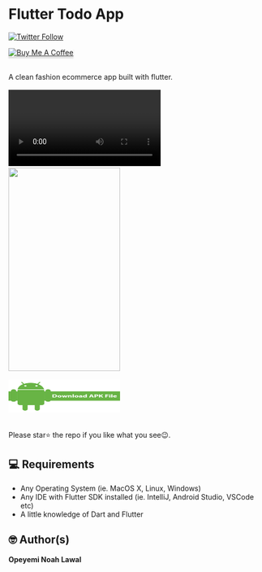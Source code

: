 # Flutter Todo App 


[![Twitter Follow](https://img.shields.io/twitter/follow/devlonoah.svg?style=social)](https://twitter.com/devlonoah)
<br>

<a href="https://www.buymeacoffee.com/devlonoah" target="_blank"><img src="https://www.buymeacoffee.com/assets/img/custom_images/orange_img.png" alt="Buy Me A Coffee" style="height: 41px !important;width: 174px !important;box-shadow: 0px 3px 2px 0px rgba(190, 190, 190, 0.5) !important;-webkit-box-shadow: 0px 3px 2px 0px rgba(190, 190, 190, 0.5) !important;" ></a>

<br>
A clean fashion ecommerce app built with flutter.
<br>
<br>
<video src=“https://drive.google.com/file/d/1XVDdLZkuWfa9GtJNFXojvVybqWQPq3h3/view?usp=sharing”></video>


<img src="https://drive.google.com/file/d/1XVDdLZkuWfa9GtJNFXojvVybqWQPq3h3/view?usp=sharing" width="220" height="400"/>

<a href="https://github.com/Devlonoah/files-apk-/blob/main/bee_todo.apk"><img src="https://github.com/Devlonoah/bee_todo/blob/master/apk_download_button.png" width="220" height="65"/></img></a>

<br> Please star⭐ the repo if you like what you see😉.

## 💻 Requirements
- Any Operating System (ie. MacOS X, Linux, Windows)
- Any IDE with Flutter SDK installed (ie. IntelliJ, Android Studio, VSCode etc)
- A little knowledge of Dart and Flutter


## 🤓 Author(s)

**Opeyemi Noah Lawal**

